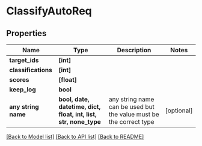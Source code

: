 # ClassifyAutoReq


## Properties
Name | Type | Description | Notes
------------ | ------------- | ------------- | -------------
**target_ids** | **[int]** |  | 
**classifications** | **[int]** |  | 
**scores** | **[float]** |  | 
**keep_log** | **bool** |  | 
**any string name** | **bool, date, datetime, dict, float, int, list, str, none_type** | any string name can be used but the value must be the correct type | [optional]

[[Back to Model list]](../README.md#documentation-for-models) [[Back to API list]](../README.md#documentation-for-api-endpoints) [[Back to README]](../README.md)


